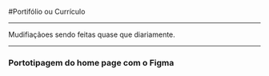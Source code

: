 #Portifólio ou Currículo

---

Mudifiaçãoes sendo feitas quase que diariamente.

---
### Portotipagem do home page com o **Figma**

